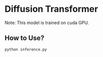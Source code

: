 # Diffusion Transformer
Note: This model is trained on cuda GPU.

## How to Use?
```bash
python inference.py
```